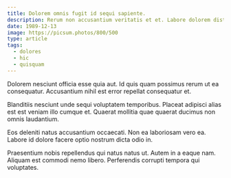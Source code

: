 ```yaml
---
title: Dolorem omnis fugit id sequi sapiente.
description: Rerum non accusantium veritatis et et. Labore dolorem distinctio quam ut autem labore commodi molestiae. Ipsa aut eum omnis ducimus aut.
date: 1989-12-13
image: https://picsum.photos/800/500
type: article
tags:
  - dolores
  - hic
  - quisquam
---
```

Dolorem nesciunt officia esse quia aut. Id quis quam possimus rerum ut ea consequatur. Accusantium nihil est error repellat consequatur et.

Blanditiis nesciunt unde sequi voluptatem temporibus. Placeat adipisci alias est est veniam illo cumque et. Quaerat mollitia quae quaerat ducimus non omnis laudantium.

Eos deleniti natus accusantium occaecati. Non ea laboriosam vero ea. Labore id dolore facere optio nostrum dicta odio in.

Praesentium nobis repellendus qui natus natus ut. Autem in a eaque nam. Aliquam est commodi nemo libero. Perferendis corrupti tempora qui voluptates.